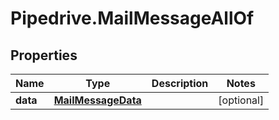 # Pipedrive.MailMessageAllOf

## Properties

Name | Type | Description | Notes
------------ | ------------- | ------------- | -------------
**data** | [**MailMessageData**](MailMessageData.md) |  | [optional] 


